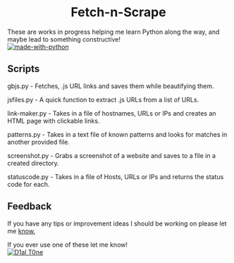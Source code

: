 <h1 align="center"> Fetch-n-Scrape </h1>

These are works in progress helping me learn Python along the way, and maybe lead to something constructive!<br>
[![made-with-python](https://img.shields.io/badge/Made%20with-Python-1f425f.svg)](https://www.python.org/)

Scripts
------
gbjs.py - Fetches, .js URL links and saves them while beautifying them.

jsfiles.py - A quick function to extract .js URLs from a list of URLs.

link-maker.py - Takes in a file of hostnames, URLs or IPs and creates an HTML page with clickable links.

patterns.py - Takes in a text file of known patterns and looks for matches in another provided file.

screenshot.py - Grabs a screenshot of a website and saves to a file in a created directory.

statuscode.py - Takes in a file of Hosts, URLs or IPs and returns the status code for each.

Feedback
-----

If you have any tips or improvement ideas I should be working on please let me [know.](https://github.com/D1al-T0ne/Fetch-n-Scrape/issues)

If you ever use one of these let me know!<br>
[![D1al T0ne](https://aleen42.github.io/badges/src/twitter.svg)](https://twitter.com/D1AL__T0NE)
